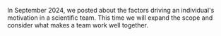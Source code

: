 
In September 2024, we posted about the factors driving an individual's motivation in a scientific team. This time we will expand the scope and consider what makes a team work well together.